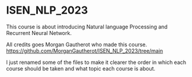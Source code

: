 # ISEN_NLP_2023
 
 This course is about introducing Natural language Processing and Recurrent Neural Network.
 
 All credits goes Morgan Gautherot who made this course.
 https://github.com/MorganGautherot/ISEN_NLP_2023/tree/main
 
 I just renamed some of the files to make it clearer the order in which each course should be taken and what topic each course is about.
